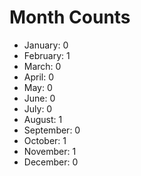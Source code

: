 # Month Counts

-   January: 0
-   February: 1
-   March: 0
-   April: 0
-   May: 0
-   June: 0
-   July: 0
-   August: 1
-   September: 0
-   October: 1
-   November: 1
-   December: 0
